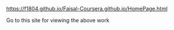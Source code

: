 https://f1804.github.io/Faisal-Coursera.github.io/HomePage.html


Go to this site for viewing the above work
